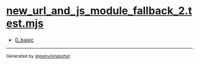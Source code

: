 # [new_url_and_js_module_fallback_2.test.mjs](../new_url_and_js_module_fallback_2.test.mjs)



- [0_basic](0_basic/0_basic.md)

---

<sub>
  Generated by <a href="https://github.com/jsenv/core/tree/main/packages/independent/snapshot">@jsenv/snapshot</a>
</sub>